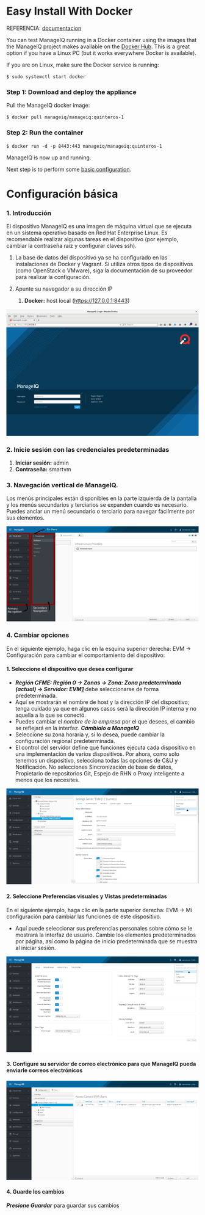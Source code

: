 # Easy Install With Docker

REFERENCIA: [documentacion](https://www.manageiq.org/docs/get-started/basic-configuration)

You can test ManageIQ running in a Docker container using the images that the ManageIQ project makes available on the [Docker Hub](https://hub.docker.com/r/manageiq). This is a great option if you have a Linux PC (but it works everywhere Docker is available).

If you are on Linux, make sure the Docker service is running:

```
$ sudo systemctl start docker
```

### Step 1: Download and deploy the appliance

Pull the ManageIQ docker image:

```
$ docker pull manageiq/manageiq:quinteros-1
```

### Step 2: Run the container

```
$ docker run -d -p 8443:443 manageiq/manageiq:quinteros-1
```

ManageIQ is now up and running.

Next step is to perform some [basic configuration](https://www.manageiq.org/docs/get-started/basic-configuration).

# Configuración básica

### 1. Introducción

El dispositivo ManageIQ es una imagen de máquina virtual que se ejecuta en un sistema operativo basado en Red Hat Enterprise Linux. Es recomendable realizar algunas tareas en el dispositivo (por ejemplo, cambiar la contraseña raíz y configurar claves ssh).

1. La base de datos del dispositivo ya se ha configurado en las instalaciones de Docker y Vagrant. Si utiliza otros tipos de dispositivos (como OpenStack o VMware), siga la documentación de su proveedor para realizar la configuración.
2. Apunte su navegador a su dirección IP
    
    1. **Docker:** host local (https://127.0.0.1:8443)

![alt text](/documentation/ManageIQ/Anexos/Pasted%20image%2020240818190058.png)

### 2. Inicie sesión con las credenciales predeterminadas

1. **Iniciar sesión:** admin
2. **Contraseña:** smartvm

### 3. Navegación vertical de ManageIQ.

Los menús principales están disponibles en la parte izquierda de la pantalla y los menús secundarios y terciarios se expanden cuando es necesario. Puedes anclar un menú secundario o terciario para navegar fácilmente por sus elementos.


![alt text](/documentation/ManageIQ/Anexos/Pasted%20image%2020240818190111.png)


### 4. Cambiar opciones

En el siguiente ejemplo, haga clic en la esquina superior derecha: EVM → Configuración para cambiar el comportamiento del dispositivo:

#### 1. Seleccione el dispositivo que desea configurar

- **_Región CFME: Región 0 → Zonas → Zona: Zona predeterminada (actual) → Servidor: EVM[1](actual)_** debe seleccionarse de forma predeterminada.
- Aquí se mostrarán el nombre de host y la dirección IP del dispositivo; tenga cuidado ya que en algunos casos será la dirección IP interna y no aquella a la que se conectó.
- Puedes cambiar el _nombre de la empresa_ por el que desees, el cambio se reflejará en la interfaz. **_Cámbialo a ManageIQ_**
- Seleccione su zona horaria y, si lo desea, puede cambiar la configuración regional predeterminada.
- El control del servidor define qué funciones ejecuta cada dispositivo en una implementación de varios dispositivos. Por ahora, como solo tenemos un dispositivo, selecciona todas las opciones de C&U y Notificación. No selecciones Sincronización de base de datos, Propietario de repositorios Git, Espejo de RHN o Proxy inteligente a menos que los necesites.

![alt text](/documentation/ManageIQ/Anexos/Pasted%20image%2020240818190123.png)

#### 2. Seleccione Preferencias visuales y Vistas predeterminadas

En el siguiente ejemplo, haga clic en la parte superior derecha: EVM → Mi configuración para cambiar las funciones de este dispositivo.

- Aquí puede seleccionar sus preferencias personales sobre cómo se le mostrará la interfaz de usuario. Cambie los elementos predeterminados por página, así como la página de inicio predeterminada que se muestra al iniciar sesión.

![alt text](/documentation/ManageIQ/Anexos/Pasted%20image%2020240818190135.png)

#### 3. Configure su servidor de correo electrónico para que ManageIQ pueda enviarle correos electrónicos

![alt text](/documentation/ManageIQ/Anexos/Pasted%20image%2020240818190146.png)


#### 4. Guarde los cambios

**_Presione Guardar_** para guardar sus cambios


